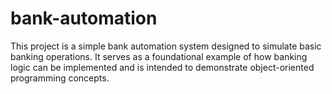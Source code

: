 # bank-automation
This project is a simple bank automation system designed to simulate basic banking operations. It serves as a foundational example of how banking logic can be implemented and is intended to demonstrate object-oriented programming concepts.
